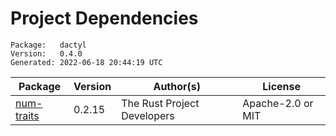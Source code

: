 # Project Dependencies
    Package:   dactyl
    Version:   0.4.0
    Generated: 2022-06-18 20:44:19 UTC

| Package | Version | Author(s) | License |
| ---- | ---- | ---- | ---- |
| [num-traits](https://github.com/rust-num/num-traits) | 0.2.15 | The Rust Project Developers | Apache-2.0 or MIT |
